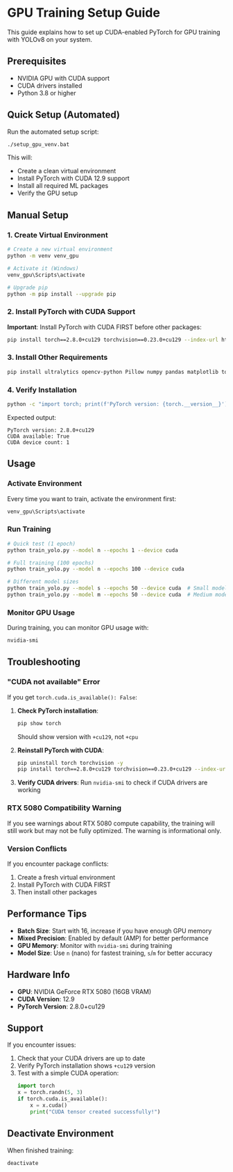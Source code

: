 # GPU Training Setup Guide

This guide explains how to set up CUDA-enabled PyTorch for GPU training with YOLOv8 on your system.

## Prerequisites

- NVIDIA GPU with CUDA support
- CUDA drivers installed
- Python 3.8 or higher

## Quick Setup (Automated)

Run the automated setup script:

```bash
./setup_gpu_venv.bat
```

This will:
- Create a clean virtual environment
- Install PyTorch with CUDA 12.9 support
- Install all required ML packages
- Verify the GPU setup

## Manual Setup

### 1. Create Virtual Environment

```bash
# Create a new virtual environment
python -m venv venv_gpu

# Activate it (Windows)
venv_gpu\Scripts\activate

# Upgrade pip
python -m pip install --upgrade pip
```

### 2. Install PyTorch with CUDA Support

**Important**: Install PyTorch with CUDA FIRST before other packages:

```bash
pip install torch==2.8.0+cu129 torchvision==0.23.0+cu129 --index-url https://download.pytorch.org/whl/cu129
```

### 3. Install Other Requirements

```bash
pip install ultralytics opencv-python Pillow numpy pandas matplotlib tqdm PyYAML
```

### 4. Verify Installation

```bash
python -c "import torch; print(f'PyTorch version: {torch.__version__}'); print(f'CUDA available: {torch.cuda.is_available()}'); print(f'CUDA device count: {torch.cuda.device_count()}')"
```

Expected output:
```
PyTorch version: 2.8.0+cu129
CUDA available: True
CUDA device count: 1
```

## Usage

### Activate Environment

Every time you want to train, activate the environment first:

```bash
venv_gpu\Scripts\activate
```

### Run Training

```bash
# Quick test (1 epoch)
python train_yolo.py --model n --epochs 1 --device cuda

# Full training (100 epochs)
python train_yolo.py --model n --epochs 100 --device cuda

# Different model sizes
python train_yolo.py --model s --epochs 50 --device cuda  # Small model
python train_yolo.py --model m --epochs 50 --device cuda  # Medium model
```

### Monitor GPU Usage

During training, you can monitor GPU usage with:

```bash
nvidia-smi
```

## Troubleshooting

### "CUDA not available" Error

If you get `torch.cuda.is_available(): False`:

1. **Check PyTorch installation**:
   ```bash
   pip show torch
   ```
   Should show version with `+cu129`, not `+cpu`

2. **Reinstall PyTorch with CUDA**:
   ```bash
   pip uninstall torch torchvision -y
   pip install torch==2.8.0+cu129 torchvision==0.23.0+cu129 --index-url https://download.pytorch.org/whl/cu129
   ```

3. **Verify CUDA drivers**: Run `nvidia-smi` to check if CUDA drivers are working

### RTX 5080 Compatibility Warning

If you see warnings about RTX 5080 compute capability, the training will still work but may not be fully optimized. The warning is informational only.

### Version Conflicts

If you encounter package conflicts:

1. Create a fresh virtual environment
2. Install PyTorch with CUDA FIRST
3. Then install other packages

## Performance Tips

- **Batch Size**: Start with 16, increase if you have enough GPU memory
- **Mixed Precision**: Enabled by default (AMP) for better performance
- **GPU Memory**: Monitor with `nvidia-smi` during training
- **Model Size**: Use `n` (nano) for fastest training, `s`/`m` for better accuracy

## Hardware Info

- **GPU**: NVIDIA GeForce RTX 5080 (16GB VRAM)
- **CUDA Version**: 12.9
- **PyTorch Version**: 2.8.0+cu129

## Support

If you encounter issues:

1. Check that your CUDA drivers are up to date
2. Verify PyTorch installation shows `+cu129` version
3. Test with a simple CUDA operation:
   ```python
   import torch
   x = torch.randn(5, 3)
   if torch.cuda.is_available():
       x = x.cuda()
       print("CUDA tensor created successfully!")
   ```

## Deactivate Environment

When finished training:

```bash
deactivate
```